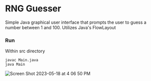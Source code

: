 # RNG Guesser

Simple Java graphical user interface that prompts the user to guess a number between 1 and 100. Utilizes Java's FlowLayout

### Run
Within src directory
```
javac Main.java
java Main
```


![Screen Shot 2023-05-18 at 4 06 50 PM](https://github.com/AMahouch/RNG_Guesser/assets/97981126/263f3689-4008-42a1-90ed-c3322ea15c37)
